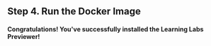 ## Step 4. Run the Docker Image

#### Congratulations! You've successfully installed the Learning Labs Previewer!


